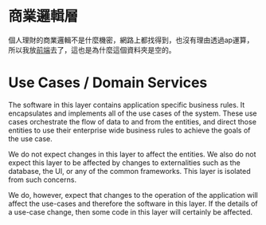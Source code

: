 # 商業邏輯層

個人理財的商業邏輯不是什麼機密，網路上都找得到，也沒有理由透過ap運算，所以我放[前端](https://github.com/Chuiantw1212/econ-sense-vitepress/tree/econ-sense-vite-press/components/calculator)去了，這也是為什麼這個資料夾是空的。

# Use Cases / Domain Services

The software in this layer contains application specific business rules. It encapsulates and implements all of the use cases of the system. These use cases orchestrate the flow of data to and from the entities, and direct those entities to use their enterprise wide business rules to achieve the goals of the use case.

We do not expect changes in this layer to affect the entities. We also do not expect this layer to be affected by changes to externalities such as the database, the UI, or any of the common frameworks. This layer is isolated from such concerns.

We do, however, expect that changes to the operation of the application will affect the use-cases and therefore the software in this layer. If the details of a use-case change, then some code in this layer will certainly be affected.